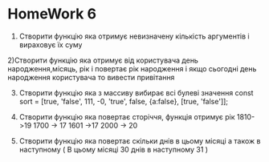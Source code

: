 # HomeWork 6

1) Створити функцію яка отримує невизначену кількість аргументів і вираховує їх суму

2)Створити функцію яка отримує від користувача день народження,місяць, рік і повертає рік народження і якщо сьогодні день народження користувача то вивести привітання

3) Створити функцію яка з массиву вибирає всі булеві значення
const sort = [true, 'false', 111, -0, 'true', false, {a:false}, [true, 'false']];


4) Створити функцію яка повертає сторіччя, функція отримує рік
1810->19
1700 -> 17
1601 ->17 
2000 -> 20

5) Створити функцію яка повертає скільки днів в цьому місяці а також в наступному  ( В цьому місяці 30 днів в наступному 31 )